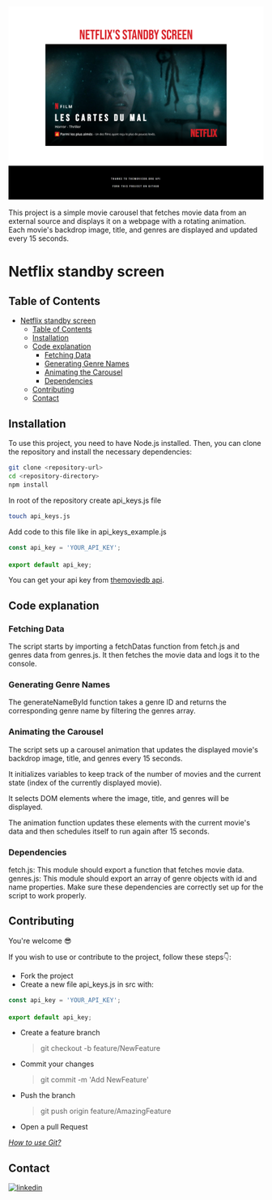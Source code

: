 ![Netflix's stanby screen](./images/screenshot.png)

This project is a simple movie carousel that fetches movie data from an external source and displays it on a webpage with a rotating animation. Each movie's backdrop image, title, and genres are displayed and updated every 15 seconds.

# Netflix standby screen

## Table of Contents

- [Netflix standby screen](#netflix-standby-screen)
  - [Table of Contents](#table-of-contents)
  - [Installation](#installation)
  - [Code explanation](#code-explanation)
    - [Fetching Data](#fetching-data)
    - [Generating Genre Names](#generating-genre-names)
    - [Animating the Carousel](#animating-the-carousel)
    - [Dependencies](#dependencies)
  - [Contributing](#contributing)
  - [Contact](#contact)

## Installation

To use this project, you need to have Node.js installed. Then, you can clone the repository and install the necessary dependencies:

```bash
git clone <repository-url>
cd <repository-directory>
npm install
```

In root of the repository create api_keys.js file

```bash
touch api_keys.js
```

Add code to this file like in api_keys_example.js

```js
const api_key = 'YOUR_API_KEY';

export default api_key;
```

You can get your api key from [themoviedb api](https://developer.themoviedb.org/reference/intro/getting-started).

## Code explanation

### Fetching Data

The script starts by importing a fetchDatas function from fetch.js and genres data from genres.js. It then fetches the movie data and logs it to the console.

### Generating Genre Names

The generateNameById function takes a genre ID and returns the corresponding genre name by filtering the genres array.

### Animating the Carousel

The script sets up a carousel animation that updates the displayed movie's backdrop image, title, and genres every 15 seconds.

It initializes variables to keep track of the number of movies and the current state (index of the currently displayed movie).

It selects DOM elements where the image, title, and genres will be displayed.

The animation function updates these elements with the current movie's data and then schedules itself to run again after 15 seconds.

### Dependencies

fetch.js: This module should export a function that fetches movie data.
genres.js: This module should export an array of genre objects with id and name properties.
Make sure these dependencies are correctly set up for the script to work properly.

## Contributing

You're welcome :sunglasses:

If you wish to use or contribute to the project, follow these steps:point_down::

- Fork the project
- Create a new file api_keys.js in src with:

```js
const api_key = 'YOUR_API_KEY';

export default api_key;
```

- Create a feature branch
  > git checkout -b feature/NewFeature
- Commit your changes
  > git commit -m 'Add NewFeature'
- Push the branch
  > git push origin feature/AmazingFeature
- Open a pull Request

_[How to use Git?](https://docs.github.com/fr/get-started/using-git/about-git)_

## Contact

[![linkedin](https://img.shields.io/badge/LinkedIn-0077B5?style=for-the-badge&logo=linkedin&logoColor=white)](https://linkedin.com/in/ga%C3%ABtan-tremois-a956a91a3)
